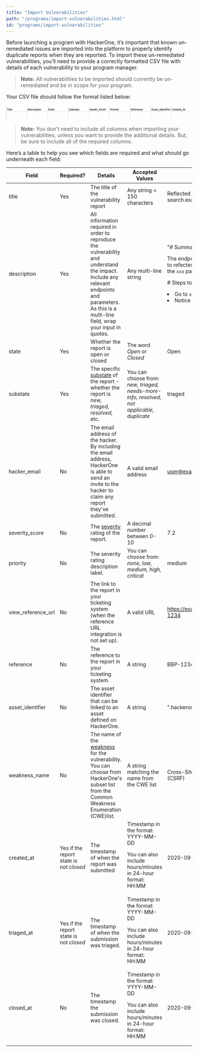 ```yaml
---
title: "Import Vulnerabilities"
path: "/programs/import-vulnerabilities.html"
id: "programs/import-vulnerabilities"
---
```


Before launching a program with HackerOne, it’s important that known un-remediated issues are imported into the platform to properly identify duplicate reports when they are reported. To import these un-remediated vulnerabilities, you’ll need to provide a correctly formatted CSV file with details of each vulnerability to your program manager.

> **Note:** All vulnerabilities to be imported should currently be un-remediated and be in scope for your program.

Your CSV file should follow the format listed below:

![importing file format](./images/import_template_required_fields.png)

> **Note:** You don't need to include all columns when importing your vulnerabilities, unless you want to provide the additional details. But, be sure to include all of the required columns.  

Here’s a table to help you see which fields are required and what should go underneath each field:

Field | Required? | Details | Accepted Values | Example
----------- | -------- | ------- | --------------- | --------
title | Yes | The title of the vulnerability report | Any string < 150 characters | Reflected XSS on q parameter at search.example.com
description | Yes | All information required in order to reproduce the vulnerability and understand the impact. Include any relevant endpoints and parameters. As this is a multi-line field, wrap your input in quotes. | Any multi-line string | "# Summary <p><p>The endpoint at `xxx` is vulnerable to refected cross-site scripting on the `xxx` parameter. <p><p> # Steps to reproduce <li>Go to `xxx.com`<li>Notice the alert"
state | Yes | Whether the report is open or closed | The word *Open* or *Closed* | Open  
substate | Yes | The specific [substate](report-states.html) of the report - whether the report is *new, triaged, resolved,* etc. | You can choose from: *new, triaged, needs-more-info, resolved, not applicable, duplicate* | triaged
hacker_email | No | The email address of the hacker. By including the email address, HackerOne is able to send an invite to the hacker to claim any report they've submitted. | A valid email address | user@example.com
severity_score | No | The [severity](severity.html) rating of the report. | A decimal number between 0-10 | 7.2
priority | No | The severity rating description label. | You can choose from: *none, low, medium, high, critical* | medium
view\_reference\_url | No | The link to the report in your ticketing system (when the reference URL integration is not set up). | A valid URL | https://example.jira.com/eng/BBP-1234
reference | No | The reference to the report in your ticketing system. | A string | BBP-1234
asset_identifier | No| The asset identifier that can be linked to an asset defined on HackerOne. | A string | ".hackerone.com"
weakness_name | No | The name of the [weakness](/hackers/weakness.html) for the vulnerability. You can choose from HackerOne's subset list from the Common Weakness Enumeration (CWE)list. | A string matching the name from the CWE list | Cross-Site Request Forgery (CSRF)
created_at | Yes if the report state is not *closed* | The timestamp of when the report was submitted | Timestamp in the format: YYYY-MM-DD <p><p>You can also include hours/minutes in 24-hour format: HH:MM | 2020-09-18
triaged_at | Yes if the report state is not *closed* | The timestamp of when the submission was triaged. | Timestamp in the format: YYYY-MM-DD <p><p>You can also include hours/minutes in 24-hour format: HH:MM | 2020-09-18
closed_at | No | The timestamp the submission was closed. | Timestamp in the format: YYYY-MM-DD <p><p>You can also include hours/minutes in 24-hour format: HH:MM | 2020-09-18
